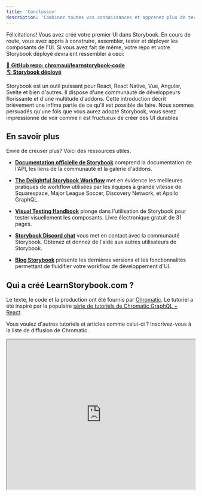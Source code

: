 ```yaml
---
title: 'Conclusion'
description: 'Combinez toutes vos connaissances et apprenez plus de techniques de Storybook'
---
```


Félicitations! Vous avez créé votre premier UI dans Storybook. En cours de route, vous avez appris à construire, assembler, tester et déployer les composants de l'UI. Si vous avez fait de même, votre repo et votre Storybook déployé devraient ressembler à ceci:

[📕 **GitHub repo: chromaui/learnstorybook-code**](https://github.com/chromaui/learnstorybook-code)
<br/>
[🌎 **Storybook déployé**](https://clever-banach-415c03.netlify.app/)

Storybook est un outil puissant pour React, React Native, Vue, Angular, Svelte et bien d'autres. Il dispose d'une communauté de développeurs florissante et d'une multitude d'addons. Cette introduction décrit brièvement une infime partie de ce qu'il est possible de faire. Nous sommes persuadés qu'une fois que vous aurez adopté Storybook, vous serez impressionné de voir comme il est fructueux de créer des UI durables

## En savoir plus

Envie de creuser plus? Voici des ressources utiles.

- [**Documentation officielle de Storybook**](https://storybook.js.org/docs/react/get-started/introduction) comprend la documentation de l'API, les liens de la communauté et la galerie d'addons.

- [**The Delightful Storybook Workflow**](https://www.chromatic.com/blog/the-delightful-storybook-workflow) met en évidence les meilleures pratiques de workflow utilisées par les équipes à grande vitesse de Squarespace, Major League Soccer, Discovery Network, et Apollo GraphQL.

- [**Visual Testing Handbook**](https://www.learnstorybook.com/visual-testing-handbook/) plonge dans l'utilisation de Storybook pour tester visuellement les composants. Livre électronique gratuit de 31 pages.

- [**Storybook Discord chat**](https://discord.gg/UUt2PJb) vous met en contact avec la communauté Storybook. Obtenez et donnez de l'aide aux autres utilisateurs de Storybook.

- [**Blog Storybook**](https://medium.com/storybookjs) présente les dernières versions et les fonctionnalités permettant de fluidifier votre workflow de développement d'UI.

## Qui a créé LearnStorybook.com ?

Le texte, le code et la production ont été fournis par [Chromatic](https://www.chromatic.com/). Le tutoriel a été inspiré par la populaire [série de tutoriels de Chromatic GraphQL + React](https://www.chromatic.com/blog/graphql-react-tutorial-part-1-6).

Vous voulez d'autres tutoriels et articles comme celui-ci ? Inscrivez-vous à la liste de diffusion de Chromatic.

<iframe style="height:400px;width:100%;max-width:800px;margin:0px auto;" src="https://upscri.be/d42fc0?as_embed"></iframe>
